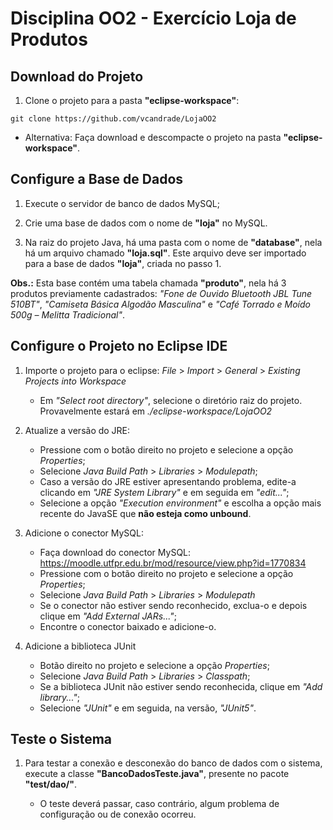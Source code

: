 # Disciplina OO2 - Exercício Loja de Produtos

## Download do Projeto

1. Clone o projeto para a pasta **"eclipse-workspace"**:

```
git clone https://github.com/vcandrade/LojaOO2
```

- Alternativa: Faça download e descompacte o projeto na pasta **"eclipse-workspace"**.

## Configure a Base de Dados

1. Execute o servidor de banco de dados MySQL;
   
2. Crie uma base de dados com o nome de **"loja"** no MySQL.

3. Na raiz do projeto Java, há uma pasta com o nome de **"database"**, nela há um arquivo chamado **"loja.sql"**. Este arquivo deve ser importado para a base de dados **"loja"**, criada no passo 1.

**Obs.:** Esta base contém uma tabela chamada **"produto"**, nela há 3 produtos previamente cadastrados: _"Fone de Ouvido Bluetooth JBL Tune 510BT"_, _"Camiseta Básica Algodão Masculina"_ e _"Café Torrado e Moído 500g – Melitta Tradicional"_.

## Configure o Projeto no Eclipse IDE

1. Importe o projeto para o eclipse: _File_ > _Import_ > _General_ > _Existing Projects into Workspace_
   - Em _"Select root directory"_, selecione o diretório raiz do projeto. Provavelmente estará em _./eclipse-workspace/LojaOO2_

2. Atualize a versão do JRE:

   - Pressione com o botão direito no projeto e selecione a opção _Properties_;
   - Selecione _Java Build Path_ > _Libraries_ > _Modulepath_;
   - Caso a versão do JRE estiver apresentando problema, edite-a clicando em _"JRE System Library"_ e em seguida em _"edit..."_;
   - Selecione a opção _"Execution environment"_ e escolha a opção mais recente do JavaSE que **não esteja como unbound**.
   
3. Adicione o conector MySQL:

   - Faça download do conector MySQL: https://moodle.utfpr.edu.br/mod/resource/view.php?id=1770834
   - Pressione com o botão direito no projeto e selecione a opção _Properties_;
   - Selecione _Java Build Path_ > _Libraries_ > _Modulepath_
   - Se o conector não estiver sendo reconhecido, exclua-o e depois clique em _"Add External JARs..."_;
   - Encontre o conector baixado e adicione-o.
     
4. Adicione a biblioteca JUnit

   - Botão direito no projeto e selecione a opção _Properties_;
   - Selecione _Java Build Path_ > _Libraries_ > _Classpath_;
   - Se a biblioteca JUnit não estiver sendo reconhecida, clique em _"Add library..."_;
   - Selecione _"JUnit"_ e em seguida, na versão, _"JUnit5"_.

## Teste o Sistema

1. Para testar a conexão e desconexão do banco de dados com o sistema, execute a classe **"BancoDadosTeste.java"**, presente no pacote **"test/dao/"**.
   
   - O teste deverá passar, caso contrário, algum problema de configuração ou de conexão ocorreu.
